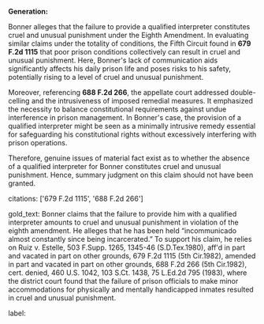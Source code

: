 **Generation:**

Bonner alleges that the failure to provide a qualified interpreter constitutes cruel and unusual punishment under the Eighth Amendment. In evaluating similar claims under the totality of conditions, the Fifth Circuit found in **679 F.2d 1115** that poor prison conditions collectively can result in cruel and unusual punishment. Here, Bonner's lack of communication aids significantly affects his daily prison life and poses risks to his safety, potentially rising to a level of cruel and unusual punishment.

Moreover, referencing **688 F.2d 266**, the appellate court addressed double-celling and the intrusiveness of imposed remedial measures. It emphasized the necessity to balance constitutional requirements against undue interference in prison management. In Bonner's case, the provision of a qualified interpreter might be seen as a minimally intrusive remedy essential for safeguarding his constitutional rights without excessively interfering with prison operations.

Therefore, genuine issues of material fact exist as to whether the absence of a qualified interpreter for Bonner constitutes cruel and unusual punishment. Hence, summary judgment on this claim should not have been granted.

citations: ['679 F.2d 1115', '688 F.2d 266']

gold_text: Bonner claims that the failure to provide him with a qualified interpreter amounts to cruel and unusual punishment in violation of the eighth amendment. He alleges that he has been held “incommunicado almost constantly since being incarcerated.” To support his claim, he relies on Ruiz v. Estelle, 503 F.Supp. 1265, 1345-46 (S.D.Tex.1980), aff'd in part and vacated in part on other grounds, 679 F.2d 1115 (5th Cir.1982), amended in part and vacated in part on other grounds, 688 F.2d 266 (5th Cir.1982), cert. denied, 460 U.S. 1042, 103 S.Ct. 1438, 75 L.Ed.2d 795 (1983), where the district court found that the failure of prison officials to make minor accommodations for physically and mentally handicapped inmates resulted in cruel and unusual punishment.

label: 